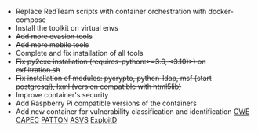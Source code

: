 * Replace RedTeam scripts with container orchestration with docker-compose
* Install the toolkit on virtual envs
* ~~Add more evasion tools~~
* ~~Add more mobile tools~~
* Complete and fix installation of all tools
* ~~Fix py2exe installation (requires-python:>=3.6, <3.10)>) on exfiltration.sh~~
* ~~Fix installation of modules: pycrypto, python-ldap, msf (start postgresql), lxml (version compatible with html5lib)~~
* Improve container's security
* Add Raspberry Pi compatible versions of the containers
* Add new container for vulnerability classification and identification [CWE](https://cwe.mitre.org/data/downloads.html) [CAPEC](https://capec.mitre.org/data/index.html) [PATTON](https://github.com/BBVA/patton) [ASVS](https://github.com/Santandersecurityresearch/asvs) [ExploitD
  ](https://github.com/offensive-security/exploitdb)
